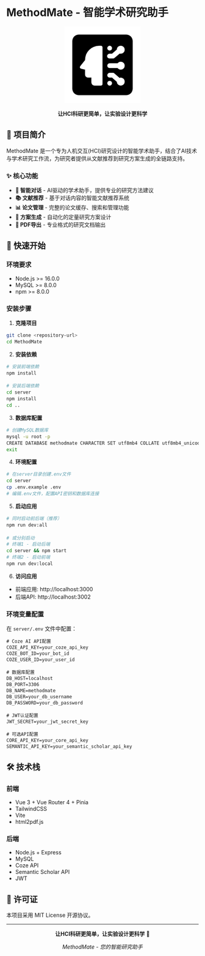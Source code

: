 # MethodMate - 智能学术研究助手

<div align="center">

![MethodMate Logo](public/images/ai-icon.png)

**让HCI科研更简单，让实验设计更科学**

</div>

## 📖 项目简介

MethodMate 是一个专为人机交互(HCI)研究设计的智能学术助手，结合了AI技术与学术研究工作流，为研究者提供从文献推荐到研究方案生成的全链路支持。

### ✨ 核心功能

- **🤖 智能对话** - AI驱动的学术助手，提供专业的研究方法建议
- **📚 文献推荐** - 基于对话内容的智能文献推荐系统
- **📊 论文管理** - 完整的论文缓存、搜索和管理功能
- **📝 方案生成** - 自动化的定量研究方案设计
- **📄 PDF导出** - 专业格式的研究文档输出

## 🚀 快速开始

### 环境要求
- Node.js >= 16.0.0
- MySQL >= 8.0.0
- npm >= 8.0.0

### 安装步骤

1. **克隆项目**
```bash
git clone <repository-url>
cd MethodMate
```

2. **安装依赖**
```bash
# 安装前端依赖
npm install

# 安装后端依赖
cd server
npm install
cd ..
```

3. **数据库配置**
```bash
# 创建MySQL数据库
mysql -u root -p
CREATE DATABASE methodmate CHARACTER SET utf8mb4 COLLATE utf8mb4_unicode_ci;
exit
```

4. **环境配置**
```bash
# 在server目录创建.env文件
cd server
cp .env.example .env
# 编辑.env文件，配置API密钥和数据库连接
```

5. **启动应用**
```bash
# 同时启动前后端（推荐）
npm run dev:all

# 或分别启动
# 终端1 - 启动后端
cd server && npm start
# 终端2 - 启动前端
npm run dev:local
```

6. **访问应用**
- 前端应用: http://localhost:3000
- 后端API: http://localhost:3002

### 环境变量配置

在 `server/.env` 文件中配置：

```env
# Coze AI API配置
COZE_API_KEY=your_coze_api_key
COZE_BOT_ID=your_bot_id
COZE_USER_ID=your_user_id

# 数据库配置
DB_HOST=localhost
DB_PORT=3306
DB_NAME=methodmate
DB_USER=your_db_username
DB_PASSWORD=your_db_password

# JWT认证配置
JWT_SECRET=your_jwt_secret_key

# 可选API配置
CORE_API_KEY=your_core_api_key
SEMANTIC_API_KEY=your_semantic_scholar_api_key
```

## 🛠️ 技术栈

### 前端
- Vue 3 + Vue Router 4 + Pinia
- TailwindCSS
- Vite
- html2pdf.js

### 后端
- Node.js + Express
- MySQL
- Coze API
- Semantic Scholar API
- JWT

## 📄 许可证

本项目采用 MIT License 开源协议。

---

<div align="center">

**让HCI科研更简单，让实验设计更科学** 🚀

*MethodMate - 您的智能研究助手*

</div>